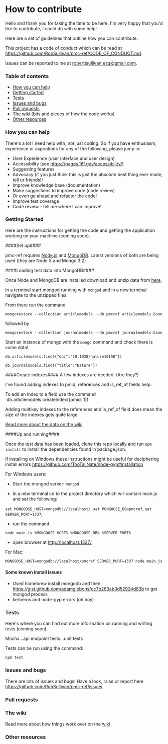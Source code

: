 # How to contribute

Hello and thank you for taking the time to be here. I'm very happy that you'd like to contribute, I could do with some help!

Here are a set of guidelines that outline how you can contribute.

This project has a code of conduct which can be read at https://github.com/RobSullivan/pmc-ref/CODE_OF_CONDUCT.md.

Issues can be reported to me at robertjsullivan.esq@gmail.com.


### Table of contents

- [How you can help](#how-you-can-help)
- [Getting started](#getting-started) 
- [Tests](#tests)
- [Issues and bugs](#issues-and-bugs)
- [Pull requests](#pull-requests)
- [The wiki](#the-wiki) (bits and pieces of how the code works)
- [Other resources](#other-resources)

### How you can help
 
There's a lot I need help with, not just coding. So if you have enthusiasm, experience or aspirations for any of the following, please jump in:

 -  User Experience (user interface and user design)
 -  Accessibility (see https://pages.18f.gov/accessibility/)
 -  Suggesting features
 -  Advocacy (if you just think this is just the absolute best thing ever made, tell ur friends!)
 -  Improve knowledge base (documentation)
 -  Make suggestions to improve code (code review)
 -  Or even go ahead and refactor the code!
 -  Improve test coverage
 -  Code review - tell me where I can improve!


### Getting Started
 
Here are the instructions for getting the code and getting the application working on your machine (coming soon).


####Set up####

pmc-ref requires [Node.js](https://nodejs.org/download/) and [MongoDB](http://www.mongodb.org/downloads). Latest versions of both are being used (they are Node X and Mongo 3.2)


####Loading test data into MongoDB####

Once Node and MongoDB are installed download and unzip data from [here](https://drive.google.com/file/d/0B3AgUDfIExOnNExTdmtjdjgxNk0/view).

In a terminal start mongod running with `mongod` and in a new terminal navigate to the unzipped files.

From there run the command 

`mongorestore --collection articlemodels --db pmcref articlemodels.bson`

followed by

`mongorestore --collection journalmodels --db pmcref journalmodels.bson`

Start an instance of mongo with the `mongo` command and check there is some data!

`db.articlemodels.find({"doi":"10.1038/nature10158"})`

`db.journalmodels.find({"title":"Nature"})`

####Create indexes####
A few indexes are needed. (Are they?)

I've found adding indexes to pmid, references and is_ref_of fields help.

To add an index to a field use the command `db.articlemodels.createIndex({pmid: 1})

Adding multikey indexes to the references and is_ref_of field does mean the size of the indexes gets quite large.

[Read more about the data on the wiki](https://github.com/RobSullivan/pmc-ref/wiki/Schemas)

####Up and running####

Once the test data has been loaded, clone this repo locally and run `npm install` to install the dependencies found in package.json.

If installing on Windows these instructions might be useful for deciphering install errors https://github.com/TooTallNate/node-gyp#installation

For Windows users:

- Start the mongod server: `mongod`

- In a new terminal cd to the project directory which will contain main.js and set the following:

`set MONGOOSE_HOST=mongodb://localhost/`,
`set MONGOOSE_DB=pmcref`,
`set SERVER_PORT=1337`,

- run the command

`node main.js %MONGOOSE_HOST% %MONGOOSE_DB% %SERVER_PORT%`

- open browser at [http://localhost:1337/](http://localhost:1337/)

For Mac:

`MONGOOSE_HOST=mongodb://localhost/pmcref SERVER_PORT=1337 node main.js`



#### Some known install issues ####

 - Used homebrew install mongodb and then https://gist.github.com/adamgibbons/cc7b263ab3d52924d83b to get mongod process
 - kerberos and node-gyp errors (oh boy)

### Tests

Here's where you can find out more information on running and writing tests (coming soon).

Mocha...api endpoint tests...unit tests

Tests can be run using the command:

`npm test`

### Issues and bugs

 There are lots of issues and bugs! Have a look, raise or report here https://github.com/RobSullivan/pmc-ref/issues

### Pull requests
 
 
### The wiki
 
Read more about how things work over on the [wiki](https://github.com/RobSullivan/pmc-ref/wiki)

 
### Other resources


